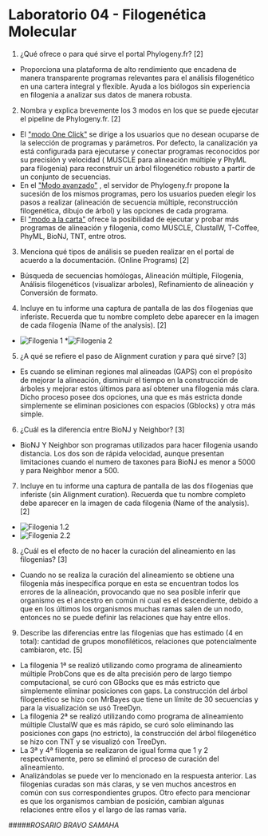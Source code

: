 # Laboratorio 04 - Filogenética Molecular

1. ¿Qué ofrece o para qué sirve el portal Phylogeny.fr? [2]

 *  Proporciona una plataforma de alto rendimiento que encadena de manera transparente programas relevantes para el análisis filogenético en una cartera integral y flexible. Ayuda a los biólogos sin experiencia en filogenia a analizar sus datos de manera robusta.

2. Nombra y explica brevemente los 3 modos en los que se puede ejecutar el pipeline de Phylogeny.fr. [2]

 * El ["modo One Click"](http://www.phylogeny.fr/simple_phylogeny.cgi)  se dirige a los usuarios que no desean ocuparse de la selección de programas y parámetros. Por defecto, la canalización ya está configurada para ejecutarse y conectar programas reconocidos por su precisión y velocidad ( MUSCLE para alineación múltiple y PhyML para filogenia) para reconstruir un árbol filogenético robusto a partir de un conjunto de secuencias.
 * En el ["Modo avanzado"](http://www.phylogeny.fr/advanced.cgi) , el servidor de Phylogeny.fr propone la sucesión de los mismos programas, pero los usuarios pueden elegir los pasos a realizar (alineación de secuencia múltiple, reconstrucción filogenética, dibujo de árbol) y las opciones de cada programa.
 * El ["modo a la carta"](http://www.phylogeny.fr/alacarte.cgi) ofrece la posibilidad de ejecutar y probar más programas de alineación y filogenia, como MUSCLE, ClustalW, T-Coffee, PhyML, BioNJ, TNT, entre otros.

3. Menciona qué tipos de análisis se pueden realizar en el portal de acuerdo a la documentación. (Online Programs) [2]

 * Búsqueda de secuencias homólogas, Alineación múltiple, Filogenia, Análisis filogenéticos (visualizar arboles), Refinamiento de alineación y Conversión de formato. 

4. Incluye en tu informe una captura de pantalla de las dos filogenias que inferiste. Recuerda que tu nombre completo debe aparecer en la imagen de cada filogenia (Name of the analysis). [2]

 * ![Filogenia 1](https://github.com/charoobravo/Laboratorio-Bioinformatica/blob/master/Imagenes/filogenia%20n%C3%BAmero%201.png?raw=true)
 *![Filogenia 2](https://github.com/charoobravo/Laboratorio-Bioinformatica/blob/master/Imagenes/filogenia%20n%C3%BAmero%202.png?raw=true)

5. ¿A qué se refiere el paso de Alignment curation y para qué sirve? [3]

 * Es cuando se eliminan regiones mal alineadas (GAPS) con el propósito de mejorar la alineación, disminuir el tiempo en la construcción de árboles y mejorar estos últimos para así obtener una filogenia más clara. Dicho proceso posee dos opciones, una que es más estricta donde simplemente se eliminan posiciones con espacios (Gblocks) y otra más simple.

6. ¿Cuál es la diferencia entre BioNJ y Neighbor? [3]

 * BioNJ Y Neighbor son programas utilizados para hacer filogenia usando distancia. Los dos son de rápida velocidad, aunque presentan limitaciones cuando el numero de taxones para BioNJ es menor a 5000 y para Neighbor menor a 500.

7. Incluye en tu informe una captura de pantalla de las dos filogenias que inferiste (sin Alignment curation). Recuerda que tu nombre completo debe aparecer en la imagen de cada filogenia (Name of the analysis). [2]

 * ![Filogenia 1.2](https://github.com/charoobravo/Laboratorio-Bioinformatica/blob/master/Imagenes/filogenia%20n%C3%BAmero%201.2.png?raw=true)
 * ![Filogenia 2.2](https://github.com/charoobravo/Laboratorio-Bioinformatica/blob/master/Imagenes/filogenia%20n%C3%BAmero%202.2.png?raw=true)

8. ¿Cuál es el efecto de no hacer la curación del alineamiento en las filogenias? [3]

 *  Cuando no se realiza la curación del alineamiento se obtiene una filogenia más inespecífica porque en esta se encuentran todos los errores de la alineación, provocando que no sea posible inferir que organismo es el ancestro en común ni cual es el descendiente, debido a que en los últimos los organismos muchas ramas salen de un nodo, entonces no se puede definir las relaciones que hay entre ellos. 

9. Describe las diferencias entre las filogenias que has estimado (4 en total): cantidad de grupos monofiléticos, relaciones que potencialmente cambiaron, etc. [5]

 * La filogenia 1ª se realizó utilizando como programa de alineamiento múltiple ProbCons que es de alta precisión pero de largo tiempo computacional, se curó con GBocks que es más estricto que simplemente eliminar posiciones con gaps. La construcción del árbol filogenético se hizo con MrBayes que tiene un límite de 30 secuencias y para la visualización se usó TreeDyn.
 * La filogenia 2ª se realizó utilizando como programa de alineamiento múltiple ClustalW que es más rápido, se curó solo eliminando las posiciones con gaps (no estricto), la construcción del árbol filogenético se hizo con TNT y se visualizó con TreeDyn.
 * La 3ª y 4ª filogenia se realizaron de igual forma que 1 y 2 respectivamente, pero se eliminó el proceso de curación del alineamiento.
 * Analizándolas se puede ver lo mencionado en la respuesta anterior. Las filogenias curadas son más claras, y se ven muchos ancestros en común con sus correspondientes grupos. Otro efecto para mencionar es  que los organismos cambian de posición, cambian algunas relaciones entre ellos y el largo de las ramas varía.


#####*ROSARIO BRAVO SAMAHA*